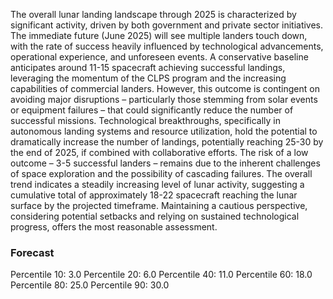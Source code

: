 The overall lunar landing landscape through 2025 is characterized by significant activity, driven by both government and private sector initiatives. The immediate future (June 2025) will see multiple landers touch down, with the rate of success heavily influenced by technological advancements, operational experience, and unforeseen events. A conservative baseline anticipates around 11-15 spacecraft achieving successful landings, leveraging the momentum of the CLPS program and the increasing capabilities of commercial landers. However, this outcome is contingent on avoiding major disruptions – particularly those stemming from solar events or equipment failures – that could significantly reduce the number of successful missions. Technological breakthroughs, specifically in autonomous landing systems and resource utilization, hold the potential to dramatically increase the number of landings, potentially reaching 25-30 by the end of 2025, if combined with collaborative efforts.  The risk of a low outcome – 3-5 successful landers – remains due to the inherent challenges of space exploration and the possibility of cascading failures.  The overall trend indicates a steadily increasing level of lunar activity, suggesting a cumulative total of approximately 18-22 spacecraft reaching the lunar surface by the projected timeframe.  Maintaining a cautious perspective, considering potential setbacks and relying on sustained technological progress, offers the most reasonable assessment.

### Forecast

Percentile 10: 3.0
Percentile 20: 6.0
Percentile 40: 11.0
Percentile 60: 18.0
Percentile 80: 25.0
Percentile 90: 30.0